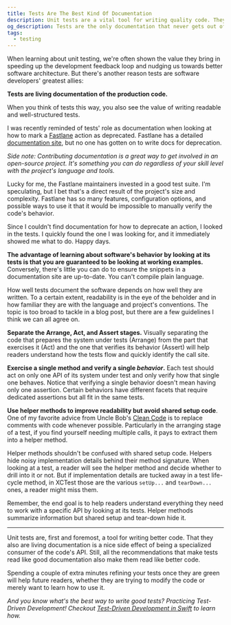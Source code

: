 ```yaml
---
title: Tests Are The Best Kind Of Documentation
description: Unit tests are a vital tool for writing quality code. They also happen to be the best kind of documentation for your software, the kind that never gets out of date.
og_description: Tests are the only documentation that never gets out of date
tags:
  - testing
---
```


When learning about unit testing, we're often shown the value they bring in speeding up the development feedback loop and nudging us towards better software architecture.
But there's another reason tests are software developers' greatest allies:

**Tests are living documentation of the production code.**

When you think of tests this way, you also see the value of writing readable and well-structured tests.

I was recently reminded of tests' role as documentation when looking at how to mark a [Fastlane]() action as deprecated.
Fastlane has a detailed [documentation site](), but no one has gotten on to write docs for deprecation.

_Side note: Contributing documentation is a great way to get involved in an open-source project. It's something you can do regardless of your skill level with the project's language and tools._

Lucky for me, the Fastlane maintainers invested in a good test suite.
I'm speculating, but I bet that's a direct result of the project's size and complexity.
Fastlane has so many features, configuration options, and possible ways to use it that it would be impossible to manually verify the code's behavior.

Since I couldn't find documentation for how to deprecate an action, I looked in the tests.
I quickly found the one I was looking for, and it immediately showed me what to do.
Happy days.

**The advantage of learning about software's behavior by looking at its tests is that you are guaranteed to be looking at working examples.**
Conversely, there's little you can do to ensure the snippets in a documentation site are up-to-date.
You can't compile plain language.

How well tests document the software depends on how well they are written.
To a certain extent, readability is in the eye of the beholder and in how familiar they are with the language and project's conventions.
The topic is too broad to tackle in a blog post, but there are a few guidelines I think we can all agree on.

**Separate the Arrange, Act, and Assert stages.**
Visually separating the code that prepares the system under tests (Arrange) from the part that exercises it (Act) and the one that verifies its behavior (Assert) will help readers understand how the tests flow and quickly identify the call site.

**Exercise a single method and verify a single _behavior_.**
Each test should act on only one API of its system under test and only verify how that single one behaves.
Notice that verifying a single behavior doesn't mean having only one assertion.
Certain behaviors have different facets that require dedicated assertions but all fit in the same tests.

**Use helper methods to improve readability but avoid shared setup code**.
One of my favorite advice from Uncle Bob's [Clean Code]() is to replace comments with code whenever possible.
Particularly in the arranging stage of a test, if you find yourself needing multiple calls, it pays to extract them into a helper method.

Helper methods shouldn't be confused with shared setup code.
Helpers hide noisy implementation details behind their method signature.
When looking at a test, a reader will see the helper method and decide whether to drill into it or not.
But if implementation details are tucked away in a test life-cycle method, in XCTest those are the various `setUp...` and `tearDown...` ones, a reader might miss them.

Remember, the end goal is to help readers understand everything they need to work with a specific API by looking at its tests.
Helper methods summarize information but shared setup and tear-down hide it.

---

Unit tests are, first and foremost, a tool for writing better code.
That they also are living documentation is a nice side effect of being a specialized consumer of the code's API.
Still, all the recommendations that make tests read like good documentation also make them read like better code.

Spending a couple of extra minutes refining your tests once they are green will help future readers, whether they are trying to modify the code or merely want to learn how to use it.

_And you know what's the best way to write good tests? Practicing Test-Driven Development! Checkout [Test-Driven Development in Swift](https://tddinswift) to learn how._
